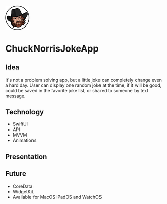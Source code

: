 <img src="https://github.com/bashubb/ChuckNorrisJokeApp/blob/main/ChuckNorrisJokeApp/Assets.xcassets/AppIcon.appiconset/pngegg.png" width="15%"/> <h1>ChuckNorrisJokeApp</h1>

<h2>Idea</h2>

It's not a problem solving app, but a little joke can completely change even a hard day. User can display one random joke at the time, 
if it will be good, could be saved in the favorite joke list, or shared to someone by text message.

<h2>Technology</h2>
<ul>
  <li>SwiftUI</li>
  <li>API</li>
  <li>MVVM</li>
  <li>Animations</li>
</ul>

<h2>Presentation</h2>

<h2>Future</h2>

<ul>
  <li>CoreData</li>
  <li>WidgetKit</li>
  <li>Available for MacOS iPadOS and WatchOS </li>
</ul>
 
